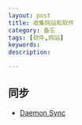 ```yaml
---
layout: post
title: 收集网站和软件
category: 备忘
tags: [软件,网站]
keywords: 
description: 

---
```



## 同步
* [Daemon Sync](http://www.iplaysoft.com/daemon-sync.html)
